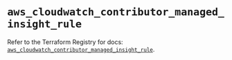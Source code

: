 # `aws_cloudwatch_contributor_managed_insight_rule`

Refer to the Terraform Registry for docs: [`aws_cloudwatch_contributor_managed_insight_rule`](https://registry.terraform.io/providers/hashicorp/aws/5.90.1/docs/resources/cloudwatch_contributor_managed_insight_rule).
